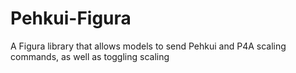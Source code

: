 # Pehkui-Figura
A Figura library that allows models to send Pehkui and P4A scaling commands, as well as toggling scaling
